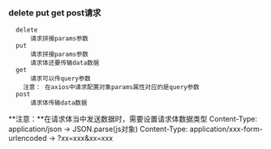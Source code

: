 ### delete put get post请求
      delete 
          请求拼接params参数
      put
          请求拼接params参数
          请求体还要传输data数据
      get
          请求可以传query参数
        注意： 在axios中请求配置对象params属性对应的是query参数
      post
          请求体传输data数据

**注意：**在请求体当中发送数据时，需要设置请求体数据类型
              Content-Type: application/json -> JSON.parse(js对象)
              Content-Type: application/xxx-form-urlencoded -> ?xx=xxx&xx=xxx